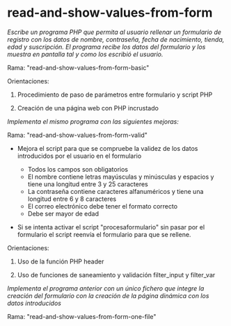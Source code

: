 # read-and-show-values-from-form
*Escribe un programa PHP que permita al usuario rellenar un formulario de registro con los datos de nombre, contraseña, fecha de nacimiento, tienda, edad y suscripción. El programa recibe los datos del formulario y los muestra en pantalla tal y como los escribió el usuario.*

Rama: "read-and-show-values-from-form-basic"

Orientaciones:

1. Procedimiento de paso de parámetros entre formulario y script PHP

2. Creación de una página web con PHP incrustado

*Implementa el mismo programa con las siguientes mejoras:*

Rama: "read-and-show-values-from-form-valid" 

* Mejora el script para que se compruebe la validez de los datos introducidos por el usuario en el formulario

    * Todos los campos son obligatorios
    * El nombre contiene letras mayúsculas y minúsculas y espacios y tiene una longitud entre 3 y 25 caracteres
    * La contraseña contiene caracteres alfanuméricos y tiene una longitud entre 6 y 8 caracteres
    * El correo electrónico debe tener el formato correcto
    * Debe ser mayor de edad

* Si se intenta activar el script "procesaformulario" sin pasar por el formulario el script reenvía el formulario para que se rellene.

Orientaciones:

1. Uso de la función PHP header

2. Uso de funciones de saneamiento y validación filter_input y filter_var

*Implementa el programa anterior con un único fichero que integre la creación del formulario con la creación de la página dinámica con los datos introducidos*

Rama: "read-and-show-values-from-form-one-file" 


